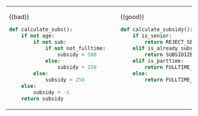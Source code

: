 <table>
<tbody>
<tr>
  <td>

{{bad}}
```python
def calculate_subs():
    if not age:
        if not sub:
            if not not_fulltime:
                subsidy = 500
            else:
                subsidy = 250
        else:
            subsidy = 250
    else:
        subsidy = -1
    return subsidy
```
  </td>
  <td>&nbsp;&nbsp;<br><br></td>
  <td valign="top">

{{good}}
```python
def calculate_subsidy():
    if is_senior:
        return REJECT_SENIOR
    elif is_already_subsidized:
        return SUBSIDIZED_SUBSIDY
    elif is_parttime:
        return FULLTIME_SUBSIDY * RATIO
    else:
        return FULLTIME_SUBSIDY
```
  </td>
</tr>
</tbody>
</table>
